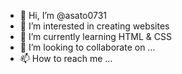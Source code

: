 - 👋 Hi, I’m @asato0731
- 👀 I’m interested in creating websites
- 🌱 I’m currently learning HTML & CSS
- 💞️ I’m looking to collaborate on ...
- 📫 How to reach me ...

<!---
asato0731/asato0731 is a ✨ special ✨ repository because its `README.md` (this file) appears on your GitHub profile.
You can click the Preview link to take a look at your changes.
--->
